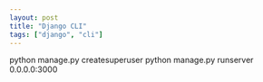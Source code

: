 ```yaml
---
layout: post
title: "Django CLI"
tags: ["django", "cli"]
---
```


python manage.py createsuperuser
python manage.py runserver 0.0.0.0:3000
